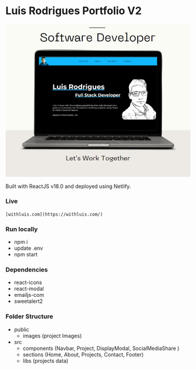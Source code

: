 # Luis Rodrigues Portfolio V2

![image](./public/images/metaImage.jpg)

Built with ReactJS v18.0 and deployed using Netlify.

### Live
 ```
 [withluis.com](https://withluis.com/)
 ```

### Run locally
- npm i
- update .env
- npm start

### Dependencies
- react-icons 
- react-modal
- emailjs-com
- sweetalert2

### Folder Structure
- public
    - images (project Images)
- src
    - components (Navbar, Project, DisplayModal, SocialMediaShare )
    - sections (Home, About, Projects, Contact, Footer)
    - libs (projects data)






